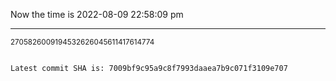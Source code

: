 Now the time is 2022-08-09 22:58:09 pm

---

<small>2705826009194532626045611417614774</small>

```txt

Latest commit SHA is: 7009bf9c95a9c8f7993daaea7b9c071f3109e707
```
